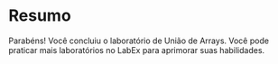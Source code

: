 # Resumo

Parabéns! Você concluiu o laboratório de União de Arrays. Você pode praticar mais laboratórios no LabEx para aprimorar suas habilidades.
